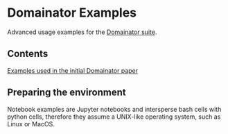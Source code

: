# Domainator Examples
Advanced usage examples for the [Domainator suite](https://github.com/nebiolabs/domainator).

## Contents
[Examples used in the initial Domainator paper](notebooks_for_paper/readme.md)


## Preparing the environment
Notebook examples are Jupyter notebooks and intersperse bash cells with python cells, therefore they assume a UNIX-like operating system, such as Linux or MacOS.
